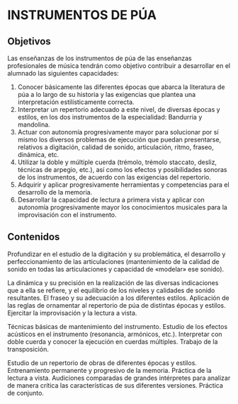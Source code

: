 # **INSTRUMENTOS DE PÚA**

## **Objetivos**

Las enseñanzas de los instrumentos de púa de las enseñanzas profesionales de música tendrán como objetivo contribuir a desarrollar en el alumnado las siguientes capacidades: 

1) Conocer básicamente las diferentes épocas que abarca la literatura de púa a lo largo de su historia y las exigencias que plantea una interpretación estilísticamente correcta.  
2) Interpretar un repertorio adecuado a este nivel, de diversas épocas y estilos, en los dos instrumentos de la especialidad: Bandurria y mandolina.  
3) Actuar con autonomía progresivamente mayor para solucionar por sí mismo los diversos problemas de ejecución que puedan presentarse, relativos a digitación, calidad de sonido, articulación, ritmo, fraseo, dinámica, etc.  
4) Utilizar la doble y múltiple cuerda (trémolo, trémolo staccato, desliz, técnicas de arpegio, etc.), así como los efectos y posibilidades sonoras de los instrumentos, de acuerdo con las exigencias del repertorio.  
5) Adquirir y aplicar progresivamente herramientas y competencias para el desarrollo de la memoria.  
6) Desarrollar la capacidad de lectura a primera vista y aplicar con autonomía progresivamente mayor los conocimientos musicales para la improvisación con el instrumento.

## **Contenidos**

Profundizar en el estudio de la digitación y su problemática, el desarrollo y perfeccionamiento de las articulaciones (mantenimiento de la calidad de sonido en todas las articulaciones y capacidad de «modelar» ese sonido).

La dinámica y su precisión en la realización de las diversas indicaciones que a ella se refiere, y el equilibrio de los niveles y calidades de sonido resultantes. El fraseo y su adecuación a los diferentes estilos. Aplicación de las reglas de ornamentar al repertorio de púa de distintas épocas y estilos. Ejercitar la improvisación y la lectura a vista.

Técnicas básicas de mantenimiento del instrumento. Estudio de los efectos acústicos en el instrumento (resonancia, armónicos, etc.). Interpretar con doble cuerda y conocer la ejecución en cuerdas múltiples. Trabajo de la transposición.

Estudio de un repertorio de obras de diferentes épocas y estilos. Entrenamiento permanente y progresivo de la memoria. Práctica de la lectura a vista. Audiciones comparadas de grandes intérpretes para analizar de manera crítica las características de sus diferentes versiones. Práctica de conjunto.